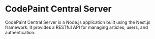 # CodePaint Central Server

CodePaint Central Server is a Node.js application built using the Nest.js framework. It provides a RESTful API for managing articles, users, and authentication.